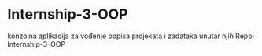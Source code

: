 # Internship-3-OOP
konzolna aplikacija za vođenje popisa projekata i zadataka unutar njih
Repo: Internship-3-OOP
